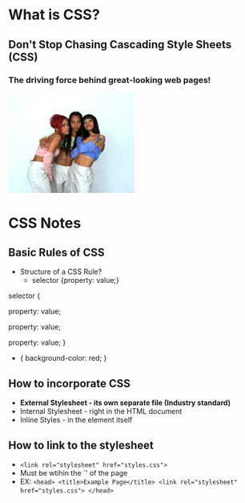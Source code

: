 # What is CSS?

## Don't Stop Chasing Cascading Style Sheets (CSS)

### The driving force behind great-looking web pages!

<img src="./tlc.jpeg" alt="Really great looking web pages!" width="50%" height="50%">




# CSS Notes

## Basic Rules of CSS

* Structure of a CSS Rule?
  * selector {property: value;}

selector {
    <p>property: value;
    <p>property: value;
    <p>property: value;
}

* {
    background-color: red;
}

## How to incorporate CSS

* **External Stylesheet - its own separate file (Industry standard)**
* Internal Stylesheet - right in the HTML document
* Inline Styles - in the element itself

## How to link to the stylesheet

* `<link rel="stylesheet" href="styles.css">` 
* Must be wtihin the `<head></head>' of the page
* EX: `<head>
        <title>Example Page</title>
        <link rel="stylesheet" href="styles.css">
       </head>`

